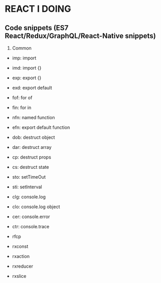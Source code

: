 # REACT I DOING

## Code snippets (ES7 React/Redux/GraphQL/React-Native snippets)

1. Common

- imp: import
- imd: import {}

- exp: export {}
- exd: export default

- fof: for of
- fin: for in

- nfn: named function
- efn: export default function

- dob: destruct object
- dar: destruct array

- cp: destruct props
- cs: destruct state

- sto: setTimeOut
- sti: setInterval

- clg: console.log
- clo: console.log object
- cer: console.error
- ctr: console.trace

- rfcp

- rxconst
- rxaction
- rxreducer
- rxslice
